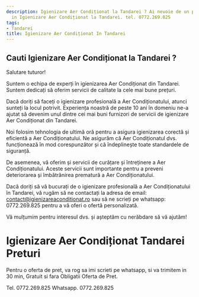 ```yaml
---
description: Igienizare Aer Condiționat la Tandarei ? Ai nevoie de un profesionist
  in Igienizare Aer Condiționat la Tandarei. tel. 0772.269.825
tags:
- Tandarei
title: Igienizare Aer Condiționat In Tandarei
---
```



## Cauti Igienizare Aer Condiționat la Tandarei ?


Salutare tuturor!

Suntem o echipa de experți în igienizarea Aer Condiționat din Tandarei. Suntem dedicați să oferim servicii de calitate la cele mai bune prețuri.

Dacă doriți să faceți o igienizare profesională a Aer Condiționatului, atunci sunteți la locul potrivit. Experiența noastră de peste 10 ani în domeniu ne-a ajutat să devenim unul dintre cei mai buni furnizori de servicii de igienizare Aer Condiționat din Tandarei.

Noi folosim tehnologia de ultimă oră pentru a asigura igienizarea corectă și eficientă a Aer Condiționatului. Ne asigurăm că Aer Condiționatul dvs. funcționează în mod corespunzător și că îndeplinește toate standardele de siguranță.

De asemenea, vă oferim și servicii de curățare și întreținere a Aer Condiționatului. Aceste servicii sunt importante pentru a preveni deteriorarea și îmbătrânirea prematură a Aer Condiționatului.

Dacă doriți să vă bucurați de o igienizare profesională a Aer Condiționatului în Tandarei, vă rugăm să ne contactați la adresa de email: contact@igienizareaconditionat.ro sau să ne scrieți pe whatsapp: 0772.269.825 pentru a vă oferi o ofertă personalizată.

Vă mulțumim pentru interesul dvs. și așteptăm cu nerăbdare să vă ajutăm!

# Igienizare Aer Condiționat Tandarei Preturi
Pentru o oferta de pret, va rog sa imi scrieti pe whatsapp, si va trimitem in 30 min, Gratuit si fara Obligatii Oferta de Pret.

Tel. 0772.269.825
Whatsapp. 0772.269.825